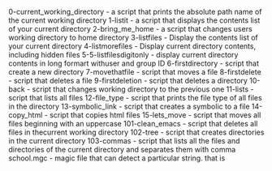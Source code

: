 0-current_working_directory - a script that prints the absolute path name of the current working directory
1-listit - a script that displays the contents list of your current directory
2-bring_me_home - a script that changes users working directory to home directory
3-listfiles - Display the contents list of your current directory
4-listmorefiles - Display current directory contents, including hidden files
5-5-listfilesdigitonly - display current directory contents in long formart withuser and group ID
6-firstdirectory - script that create a new directory
7-movethatfile - script that moves a file
8-firstdelete - script that deletes a file
9-firstdeletion - script that deletes a directory
10-back - script that changes working directory to the previous one
11-lists - script that lists all files
12-file_type - script that prints the file type of all files in the directory
13-symbolic_link - script that creates a symbolic to a file
14-copy_html - script that copies html files
15-lets_move - script that moves all files beginning with an uppercase
101-clean_emacs - script that deletes all files in thecurrent working directory
102-tree - script that creates directories in the current directory
103-commas - script that lists all the files and directories of the current directory and separates them with comma
school.mgc - magic file that can detect a particular string. that is
